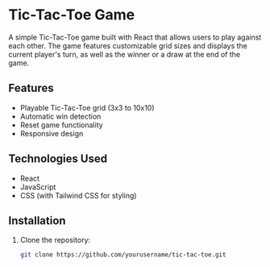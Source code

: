 # Tic-Tac-Toe Game

A simple Tic-Tac-Toe game built with React that allows users to play against each other. The game features customizable grid sizes and displays the current player's turn, as well as the winner or a draw at the end of the game.

## Features

- Playable Tic-Tac-Toe grid (3x3 to 10x10)
- Automatic win detection
- Reset game functionality
- Responsive design

## Technologies Used

- React
- JavaScript
- CSS (with Tailwind CSS for styling)

## Installation

1. Clone the repository:

   ```bash
   git clone https://github.com/yourusername/tic-tac-toe.git
